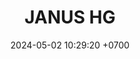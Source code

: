 ---
layout: teamCard
permalink: /team/:title.html
categories:
maincover: /assets/logos/JANUS HG.png
puntosLJMAYO24:
date: 2024-05-02 10:29:20 +0700
rango: ORO
title: JANUS HG
route: /liga-indigo
tag: johto042024
color: black
puntosLJ202404: 12
grupo: sur
background: '#F16C38'
cover: /assets/backCard.png
team: JANUS HG
ID: JNS
puntos: 32
pj: 11
#PARTIDO 1
j1: RONDA 1
p1: JNS
pp1: SOJ
r1: 3
bg1: rock rock
rr1: 0
pt1: 3
pj1: 1
#PARTIDO 2
j2: RONDA 2
p2: JNS
pp2: CS
bg2: rock rock
r2: 3
rr2: 0
pt2: 3
pj2: 1
#PARTIDO 3
j3: RONDA 3
p3: JNS
pp3: HG BETA
bg3: rock rock
r3: 3
rr3: 0
pt3: 3
pj3: 1
#PARTIDO 4
j4: RONDA 4
p4: JNS
pp4: RNT
bg4: rock rock
r4: 2
rr4: 1
pt4: 2
pj4: 1
#PARTIDO 5
j5: RONDA 5
p5: JNS
pp5: HG OL
bg5: rock rock
r5: 3
rr5: 0
pt5: 3
pj5: 1
#PARTIDO 6
j6: RONDA 6
p6: JNS
pp6: I2A
bg6: rock rock
r6: 3
rr6: 0
pt6: 3
pj6: 1
#PARTIDO 7
j7: RONDA 7
p7:  JNS
pp7: EK
bg7: rock rock
r7: 3
rr7: 0
pt7: 3
pj7: 1
#PARTIDO 8
j8: RONDA 8
p8:  JNS
pp8: TAE
bg8: rock rock
rr8: 3
r8: 0
pt8: 3
pj8: 1
#PARTIDO 9
j9: RONDA 9
p9:  JNS
pp9: NL
bg9: rock rock
r9: 3
rr9: 0
pt9: 3
pj9: 1
#PARTIDO 10
j10: RONDA 10
p10: JNS
pp10: GOD
bg10: rock rock
r10: 3
rr10: 0
pt10: 3
pj10: 1
#PARTIDO 11
j11: RONDA 11
p11: JNS
pp11: NS
bg11: rock rock
r11: 3
rr11: 0
pt11: 3
pj11: 1
stream: <i class="fa-brands fa-twitch text-white"></i>
dia: 28
hora: '22:10'
---